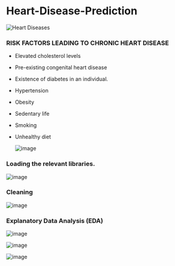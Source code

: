 # Heart-Disease-Prediction
![Heart Diseases](https://github.com/fatmahmedanalyst/Heart-Disease-Prediction/assets/171132858/f65ac4a8-39f7-4c40-911b-1a4c1b48cdc8)

### RISK FACTORS LEADING TO CHRONIC HEART DISEASE
- Elevated cholesterol levels
- Pre-existing congenital heart disease
- Existence of diabetes in an individual.
- Hypertension
- Obesity
- Sedentary life
- Smoking
- Unhealthy diet
  
  ![image](https://github.com/fatmahmedanalyst/Heart-Disease-Prediction/assets/171132858/26dc6052-9aeb-48a7-ab10-ef698151ebe0)


### Loading the relevant libraries.

![image](https://github.com/fatmahmedanalyst/Heart-Disease-Prediction/assets/171132858/c8b2cfee-d22a-4639-9f77-60152938e732)

### Cleaning

![image](https://github.com/fatmahmedanalyst/Heart-Disease-Prediction/assets/171132858/ebbf2d28-7934-4d95-ad54-c9dfd7ff7af3)

### Explanatory Data Analysis (EDA)

![image](https://github.com/fatmahmedanalyst/Heart-Disease-Prediction/assets/171132858/439e22b0-4a69-40f5-ac5a-d569631e1ce8)

![image](https://github.com/fatmahmedanalyst/Heart-Disease-Prediction/assets/171132858/03ffd3e7-9c2a-41d6-a768-c28e8cb062a3)

![image](https://github.com/fatmahmedanalyst/Heart-Disease-Prediction/assets/171132858/49e88c9b-508b-4177-b83a-cf1d471a5ac0)


